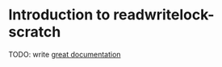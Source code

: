 # Introduction to readwritelock-scratch

TODO: write [great documentation](http://jacobian.org/writing/great-documentation/what-to-write/)
